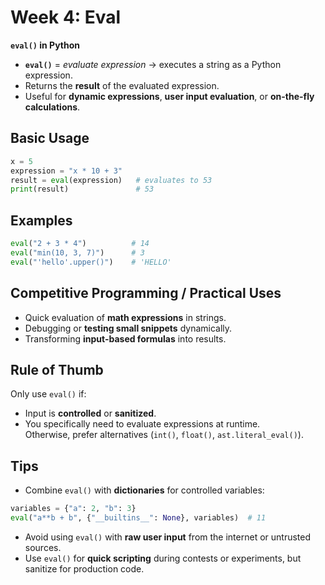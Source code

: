 # Week 4: Eval

**`eval()` in Python**
- **`eval()`** = *evaluate expression* → executes a string as a Python expression.
- Returns the **result** of the evaluated expression.
- Useful for **dynamic expressions**, **user input evaluation**, or **on-the-fly calculations**.

## Basic Usage

```python
x = 5
expression = "x * 10 + 3"
result = eval(expression)   # evaluates to 53
print(result)               # 53
```

## Examples

```python
eval("2 + 3 * 4")          # 14
eval("min(10, 3, 7)")      # 3
eval("'hello'.upper()")    # 'HELLO'
```

## Competitive Programming / Practical Uses

- Quick evaluation of **math expressions** in strings.
- Debugging or **testing small snippets** dynamically.
- Transforming **input-based formulas** into results.

## Rule of Thumb

Only use `eval()` if:
- Input is **controlled** or **sanitized**.
- You specifically need to evaluate expressions at runtime.  
Otherwise, prefer alternatives (`int()`, `float()`, `ast.literal_eval()`).

## Tips

- Combine `eval()` with **dictionaries** for controlled variables:

```python
variables = {"a": 2, "b": 3}
eval("a**b + b", {"__builtins__": None}, variables)  # 11
```

- Avoid using `eval()` with **raw user input** from the internet or untrusted sources.
- Use `eval()` for **quick scripting** during contests or experiments, but sanitize for production code.
